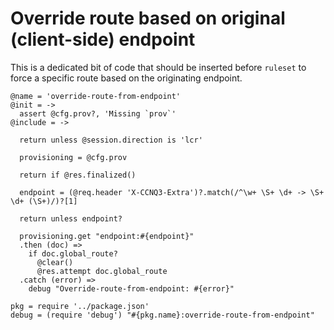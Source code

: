 Override route based on original (client-side) endpoint
=======================================================

This is a dedicated bit of code that should be inserted before `ruleset` to force a specific route based on the originating endpoint.

    @name = 'override-route-from-endpoint'
    @init = ->
      assert @cfg.prov?, 'Missing `prov`'
    @include = ->

      return unless @session.direction is 'lcr'

      provisioning = @cfg.prov

      return if @res.finalized()

      endpoint = (@req.header 'X-CCNQ3-Extra')?.match(/^\w+ \S+ \d+ -> \S+ \d+ (\S+)/)?[1]

      return unless endpoint?

      provisioning.get "endpoint:#{endpoint}"
      .then (doc) =>
        if doc.global_route?
          @clear()
          @res.attempt doc.global_route
      .catch (error) =>
        debug "Override-route-from-endpoint: #{error}"

    pkg = require '../package.json'
    debug = (require 'debug') "#{pkg.name}:override-route-from-endpoint"
